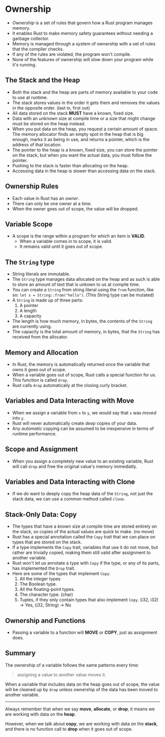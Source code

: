# Ownership

- *Ownership* is a set of rules that govern how a Rust program manages memory.
- It enables Rust to make memory safety guarantees without needing a garbage collector.
- Memory is managed through a system of ownership with a set of rules that the compiler checks.
- If any of the rules are violated, the program won't compile.
- None of the features of ownership will slow down your program while it's running.

## The Stack and the Heap

- Both the stack and the heap are parts of memory available to your code to use at runtime.
- The stack stores values in the order it gets them and removes the values in the opposite order. (last in, first out)
- All data stored on the stack **MUST** have a known, fixed size.
- Data with an *unknown* size at compile time or a size that might change must be stored on the heap instead.
- When you put data on the heap, you request a certain amount of space. The memory allocator finds an empty spot in the heap that is big enough, marks it as being in use, and returns a pointer, which is the address of that location.
- The pointer to the heap is a known, fixed size, you can store the pointer on the stack, but when you want the actual data, you must follow the pointer.
- Pushing to the stack is faster than allocating on the heap.
- Accessing data in the heap is slower than accessing data on the stack.

## Ownership Rules

- Each value in Rust has an *owner*.
- There can only be one owner at a time.
- When the owner goes out of scope, the value will be dropped.

## Variable Scope

- A scope is the range within a program for which an item is **VALID**.
  - When a variable comes in to scope, it is valid.
  - It remains valid until it goes out of scope.

## The `String` type

- String literals are immutable.
- The `String` type manages data allocated on the heap and as such is able to store an amount of text that is unkown to us at compile time.
- You can create a `String` from string literal using the `from` function, like so: `let s = String::from("hello")`. (This String type can be mutated)
- A `String` is made up of three parts:
  1. A pointer
  2. A length
  3. A capacity
- The length is how much memory, in bytes, the contents of the `String` are currently using.
- The capacity is the total amount of memory, in bytes, that the `String` has received from the allocator.

## Memory and Allocation

- In Rust, the memory is automatically returned once the variable that owns it goes out of scope.
- When a variable goes out of scope, Rust calls a special function for us. This function is called `drop`.
- Rust calls `drop` automatically at the closing curly bracket.

## Variables and Data Interacting with Move

- When we assign a variable from `x` to `y`, we would say that `x` was *moved* into `y`.
- Rust will never automatically create *deep* copies of your data.
- Any *automatic* copying can be assumed to be inexpensive in terms of runtime performance.

## Scope and Assignment

- When you assign a completely new value to an existing variable, Rust will call `drop` and free the original value's memory immediatly.

## Variables and Data Interacting with Clone

- If we *do* want to deeply copy the heap data of the `String`, not just the stack data, we can use a common method called `clone`.

## Stack-Only Data: Copy

- The types that have a known size at compile time are stored entirely on the stack, so copies of the actual values are quick to make. (no move)
- Rust has a special annotation called the `Copy` trait that we can place on types that are stored on the stack.
- If a type implements the `Copy` trait, variables that use it do not move, but rather are trivially copied, making them still valid after assignment to another variable.
- Rust won't let us annotate a type with `Copy` if the type, or any of its parts, has implemented the `Drop` trait.
- Here are some of the types that implement `Copy`:
  1. All the integer types
  2. The Boolean type.
  3. All the floating-point types.
  4. The character type. (char)
  5. Tuples, if they only contain types that also implement `Copy`. (i32, i32) -> Yes, (i32, String) -> No

## Ownership and Functions

- Passing a variable to a function will **MOVE** or **COPY**, just as assignment does.

## Summary

The ownership of a variable follows the same patterns every time:

> assigning a value to another value moves it.

When a variable that includes data on the heap goes out of scope, the value will be cleaned up by `drop` unless ownership of the data has been moved to another variable.

---

Always remember that when we say **move**, **allocate**, or **drop**, it means we are working with data on the **heap**.

However, when we talk about **copy**, we are working with data on the **stack**, and there is no function call to **drop** when it goes out of scope.
